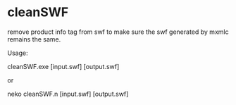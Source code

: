 cleanSWF
========

remove product info tag from swf to make sure the swf generated by mxmlc remains the same.

Usage:

cleanSWF.exe [input.swf] [output.swf]

or

neko cleanSWF.n [input.swf] [output.swf]